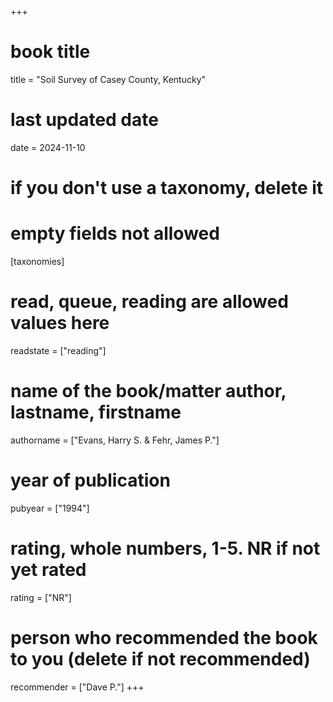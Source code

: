 +++
# book title
title = "Soil Survey of Casey County, Kentucky"
# last updated date
date = 2024-11-10
# if you don't use a taxonomy, delete it
# empty fields not allowed
[taxonomies]
# read, queue, reading are allowed values here
  readstate = ["reading"]
# name of the book/matter author, lastname, firstname
  authorname = ["Evans, Harry S. & Fehr, James P."]
# year of publication
  pubyear = ["1994"]
# rating, whole numbers, 1-5. NR if not yet rated
  rating = ["NR"]
# person who recommended the book to you (delete if not recommended)
  recommender = ["Dave P."]
+++
